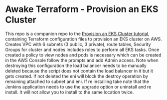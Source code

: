 # Awake Terraform - Provision an EKS Cluster

This repo is a companion repo to the [Provision an EKS Cluster tutorial](https://developer.hashicorp.com/terraform/tutorials/kubernetes/eks), containing
Terraform configuration files to provision an EKS cluster on AWS.
Creates VPC with 6 subnets (3 public, 3 private), route tables, Security Groups for cluster and nodes
Includes roles to perform all EKS tasks.
Once created a policy to view nodes and pods is necessary which can be created in the AWS Console follow the prompts and add Admin access.
Note when destroying this configuration the load balancer needs to be manually deleted because the script does not contain the load balancer in it but it gets created. If not deleted the eni will block the destroy operation by remaining attached to subnet and eni.
If re installing take note that the Jenkins application needs to use the upgrade option or uninstall and re install. It will not allow you to install to the same location twice.

